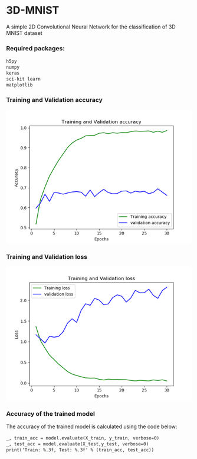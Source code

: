 # 3D-MNIST
A simple 2D Convolutional Neural Network for the classification of 3D MNIST dataset
### Required packages:
```
h5py
numpy
keras
sci-kit learn
matplotlib
```
### Training and Validation accuracy
![Accuracy](https://github.com/hamsarajan/3D-MNIST/blob/master/Training%20and%20Validation%20accuracy.png) 
### Training and Validation loss
![Loss](https://github.com/hamsarajan/3D-MNIST/blob/master/Training%20and%20Validation%20loss.png)

### Accuracy of the trained model
The accuracy of the trained model is calculated using the code below:
```
_, train_acc = model.evaluate(X_train, y_train, verbose=0)
_, test_acc = model.evaluate(X_test,y_test, verbose=0)
print('Train: %.3f, Test: %.3f' % (train_acc, test_acc))
```
